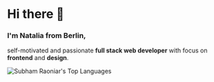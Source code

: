# Hi there 👋

### I'm Natalia from Berlin,        
self-motivated and passionate **full stack web developer** with focus on **frontend** and **design**.

<img alt="Subham Raoniar's Top Languages" src="https://github-readme-stats.vercel.app/api/top-langs/?username=adelinatalia&langs_count=8&count_private=true&layout=compact&theme=react&hide_border=true&bg_color=0D1117"  />

<!-- <b>Note:</b> Top languages is only a metric of the languages my public code consists of and doesn't reflect experience or skill level.

<br> -->

<!-- ### GitHub Activity

<img alt="Subham Raoniar's Activity Graph" src="https://activity-graph.herokuapp.com/graph?username=adelinatalia&bg_color=0D1117&color=5BCDEC&line=5BCDEC&point=FFFFFF&hide_border=true" /> -->

